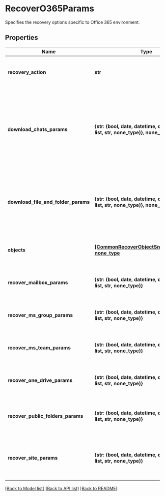 # RecoverO365Params

Specifies the recovery options specific to Office 365 environment.

## Properties
Name | Type | Description | Notes
------------ | ------------- | ------------- | -------------
**recovery_action** | **str** | Specifies the type of recovery action to be performed. | 
**download_chats_params** | **{str: (bool, date, datetime, dict, float, int, list, str, none_type)}, none_type** | Specifies the download chats specific parameters for downloading posts for a team/channel or downloading private chats for a user. | [optional] 
**download_file_and_folder_params** | **{str: (bool, date, datetime, dict, float, int, list, str, none_type)}, none_type** | Specifies the recovery information to download files and folders. For instance, downloading mailbox items as PST. | [optional] 
**objects** | [**[CommonRecoverObjectSnapshotParams], none_type**](CommonRecoverObjectSnapshotParams.md) | Specifies the list of recover Object parameters. | [optional] 
**recover_mailbox_params** | **{str: (bool, date, datetime, dict, float, int, list, str, none_type)}** | Specifies the parameters to recover Office 365 Mailbox. | [optional] 
**recover_ms_group_params** | **{str: (bool, date, datetime, dict, float, int, list, str, none_type)}** | Specifies the parameters to recover Microsoft 365 Group. | [optional] 
**recover_ms_team_params** | **{str: (bool, date, datetime, dict, float, int, list, str, none_type)}** | Specifies the parameters to recover Microsoft 365 Teams. | [optional] 
**recover_one_drive_params** | **{str: (bool, date, datetime, dict, float, int, list, str, none_type)}** | Specifies the parameters to recover Office 365 One Drive. | [optional] 
**recover_public_folders_params** | **{str: (bool, date, datetime, dict, float, int, list, str, none_type)}** | Specifies the parameters to recover Office 365 Public Folders. | [optional] 
**recover_site_params** | **{str: (bool, date, datetime, dict, float, int, list, str, none_type)}** | Specifies the parameters to recover Microsoft Office 365 Sharepoint Site. | [optional] 

[[Back to Model list]](../README.md#documentation-for-models) [[Back to API list]](../README.md#documentation-for-api-endpoints) [[Back to README]](../README.md)


